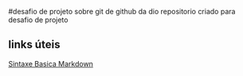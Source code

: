 #desafio de projeto sobre git de github da dio
repositorio criado para desafio de projeto

## links úteis
[Sintaxe Basica Markdown](https://markdown.net.br/sintaxe-basica/)
